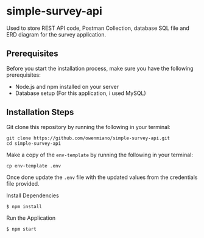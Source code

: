 # simple-survey-api
Used to store REST API code, Postman Collection, database SQL file and ERD diagram for the survey application.
## Prerequisites

Before you start the installation process, make sure you have the following prerequisites:

- Node.js and npm installed on your server
- Database setup (For this application, i used MySQL)

## Installation Steps
Git clone this repository by running the following in your terminal:
```
git clone https://github.com/owenmiano/simple-survey-api.git
cd simple-survey-api
```
Make a copy of the `env-template` by running the following in your terminal:

```
cp env-template .env
```
Once done update the `.env` file with the updated values from the credentials file provided.

Install Dependencies
```
$ npm install
```
Run the Application
```
$ npm start
```

